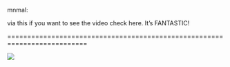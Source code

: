 <!--
id: 716570826
link: http://tumblr.atmos.org/post/716570826/mnmal-via-this-if-you-want-to-see-the-video
slug: mnmal-via-this-if-you-want-to-see-the-video
date: Sat Jun 19 2010 17:48:59 GMT-0700 (PDT)
publish: 2010-06-019
tags: 
title: mnmal:

via this
if you want to see the video check here. It’s FANTASTIC!

-->


mnmal:

via this
if you want to see the video check here. It’s FANTASTIC!

==========================================================================

![](http://31.media.tumblr.com/tumblr_l42ingX6H51qa3qedo1_500.png)

